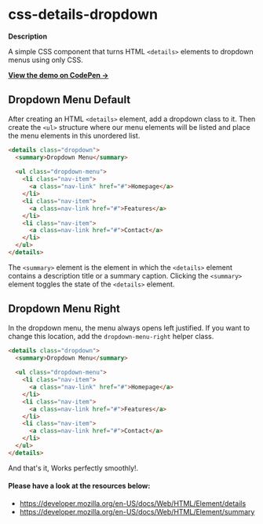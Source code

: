 # css-details-dropdown

**Description**

A simple CSS component that turns HTML `<details>` elements to dropdown menus using only CSS.

**[View the demo on CodePen &rarr;](https://codepen.io/Onursabanoglu/pen/VweMrLv)**


## Dropdown Menu Default

After creating an HTML `<details>` element, add a dropdown class to it. Then create the `<ul>` structure where our menu elements will be listed and place the menu elements in this unordered list.

```html
<details class="dropdown">
  <summary>Dropdown Menu</summary>
  
  <ul class="dropdown-menu">
    <li class="nav-item">
      <a class="nav-link" href="#">Homepage</a>
    </li>
    <li class="nav-item">
      <a class=nav-link href="#">Features</a>
    </li>
    <li class="nav-item">
      <a class=nav-link href="#">Contact</a>
    </li>
  </ul>
</details>
```

The `<summary>` element is the element in which the `<details>` element contains a description title or a summary caption. Clicking the `<summary>` element toggles the state of the `<details>` element.

## Dropdown Menu Right

In the dropdown menu, the menu always opens left justified. If you want to change this location, add the `dropdown-menu-right` helper class.

```html
<details class="dropdown">
  <summary>Dropdown Menu</summary>
  
  <ul class="dropdown-menu">
    <li class="nav-item">
      <a class="nav-link" href="#">Homepage</a>
    </li>
    <li class="nav-item">
      <a class=nav-link href="#">Features</a>
    </li>
    <li class="nav-item">
      <a class=nav-link href="#">Contact</a>
    </li>
  </ul>
</details>
```

And that's it, Works perfectly smoothly!.



#### Please have a look at the resources below:

- https://developer.mozilla.org/en-US/docs/Web/HTML/Element/details
- https://developer.mozilla.org/en-US/docs/Web/HTML/Element/summary
